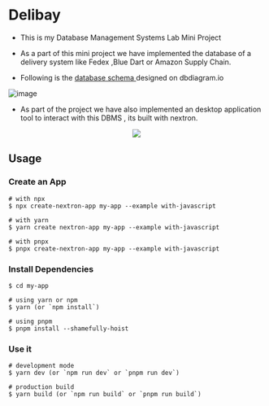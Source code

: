 # Delibay 
- This is my Database Management Systems Lab Mini Project 

- As a part of this mini project we have implemented the database of a delivery system like Fedex ,Blue Dart or Amazon Supply Chain. 

- Following is the [ database schema ]( https://dbdiagram.io/d/632be8d97b3d2034ff8679ca ) designed on dbdiagram.io

![image](https://user-images.githubusercontent.com/76046349/196769181-088676ce-99c1-4d36-875a-63b9262129f1.png)



















- As part of the project we have also implemented an desktop application tool to interact with this DBMS , its built with nextron. 



<p align="center"><img src="https://i.imgur.com/X7dSE68.png"></p>

## Usage

### Create an App

```
# with npx
$ npx create-nextron-app my-app --example with-javascript

# with yarn
$ yarn create nextron-app my-app --example with-javascript

# with pnpx
$ pnpx create-nextron-app my-app --example with-javascript
```

### Install Dependencies

```
$ cd my-app

# using yarn or npm
$ yarn (or `npm install`)

# using pnpm
$ pnpm install --shamefully-hoist
```

### Use it

```
# development mode
$ yarn dev (or `npm run dev` or `pnpm run dev`)

# production build
$ yarn build (or `npm run build` or `pnpm run build`)
```
